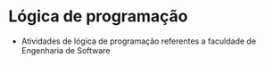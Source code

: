 # Lógica de programação

- Atividades de lógica de programação referentes a faculdade de Engenharia de Software